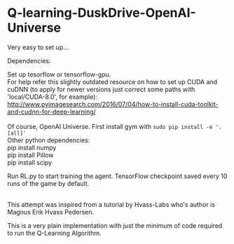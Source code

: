# Q-learning-DuskDrive-OpenAI-Universe


Very easy to set up...

Dependencies: 

Set up tesorflow or tensorflow-gpu.<br>
For help refer this slightly outdated resource on how to set up CUDA and cuDNN (to apply for newer versions just correct some paths with 'local/CUDA-8.0', for example):
http://www.pyimagesearch.com/2016/07/04/how-to-install-cuda-toolkit-and-cudnn-for-deep-learning/<br><br>
Of course, OpenAI Universe. First install gym with ```sudo pip install -e '.[all]'```<br>
Other python dependencies:<br>
pip install numpy<br>
pip install Pillow<br>
pip install scipy<br>

Run RL.py to start training the agent. TensorFlow checkpoint saved every 10 runs of the game by default.<br><br>


This attempt was inspired from a tutorial by Hvass-Labs who's author is Magnus Erik Hvass Pedersen.

This is a very plain implementation with just the minimum of code required to run the Q-Learning Algorithm.
